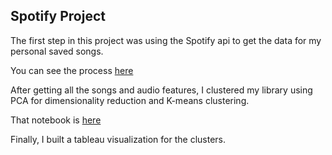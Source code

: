 ## Spotify Project

The first step in this project was using the Spotify api to get the data for my personal saved songs.  

You can see the process [here](./)

After getting all the songs and audio features, I clustered my library using PCA for dimensionality reduction and K-means clustering.

That notebook is [here](./Cluster_spotify.html)

Finally, I built a tableau visualization for the clusters.
